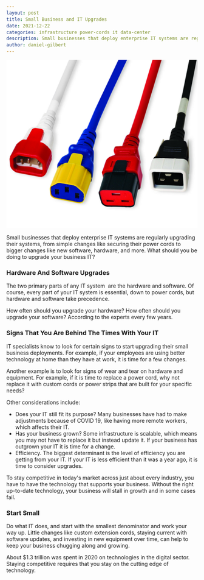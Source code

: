 ```yaml
---
layout: post
title: Small Business and IT Upgrades
date: 2021-12-22
categories: infrastructure power-cords it data-center
description: Small businesses that deploy enterprise IT systems are regularly upgrading their systems, from simple changes like securing their power cords to bigger changes like new software, hardware, and more. What should you be doing to upgrade your business IT?
author: daniel-gilbert
---
```

![Small Business Graphic](/assets/images/posts/securesleeves-redwhiteyellow.jpg "Small Business and IT Upgrades")

Small businesses that deploy enterprise IT systems are regularly upgrading their systems, from simple changes like securing their power cords to bigger changes like new software, hardware, and more. What should you be doing to upgrade your business IT?
### Hardware And Software Upgrades

The two primary parts of any IT system  are the hardware and software. Of course, every part of your IT system is essential, down to power cords, but hardware and software take precedence.

How often should you upgrade your hardware? How often should you upgrade your software? According to the experts every few years.
### Signs That You Are Behind The Times With Your IT

IT specialists know to look for certain signs to start upgrading their small business deployments. For example, if your employees are using better technology at home than they have at work, it is time for a few changes.

Another example is to look for signs of wear and tear on hardware and equipment. For example, if it is time to replace a power cord, why not replace it with custom cords or power strips that are built for your specific needs?

Other considerations include:

- Does your IT still fit its purpose? Many businesses have had to make adjustments because of COVID 19, like having more remote workers, which affects their IT.
- Has your business grown? Some infrastructure is scalable, which means you may not have to replace it but instead update it. If your business has outgrown your IT it is time for a change.
- Efficiency. The biggest determinant is the level of efficiency you are getting from your IT. If your IT is less efficient than it was a year ago, it is time to consider upgrades.

To stay competitive in today's market across just about every industry, you have to have the technology that supports your business. Without the right up-to-date technology, your business will stall in growth and in some cases fail.
### Start Small

Do what IT does, and start with the smallest denominator and work your way up. Little changes like custom extension cords, staying current with software updates, and investing in new equipment over time, can help to keep your business chugging along and growing.

About $1.3 trillion was spent in 2020 on technologies in the digital sector. Staying competitive requires that you stay on the cutting edge of technology.  
